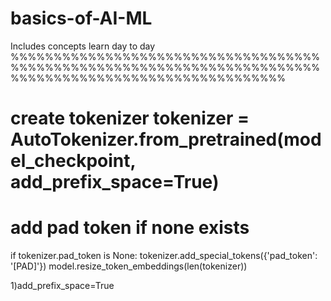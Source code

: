 # basics-of-AI-ML
Includes concepts learn day to day 
%%%%%%%%%%%%%%%%%%%%%%%%%%%%%%%%%%%%%%%%%%%%%%%%%%%%%%%%%%%%%%%%%%%%%%%%%%%%%%%%%%%%%%%%%%%%%%%%%%%%%%%%
# create tokenizer tokenizer = AutoTokenizer.from_pretrained(model_checkpoint, add_prefix_space=True)
# add pad token if none exists
if tokenizer.pad_token is None:
  tokenizer.add_special_tokens({'pad_token': '[PAD]'})
model.resize_token_embeddings(len(tokenizer))


1)add_prefix_space=True
